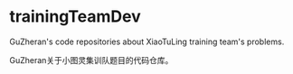 # trainingTeamDev
GuZheran's code repositories about XiaoTuLing training team's problems. 

GuZheran关于小图灵集训队题目的代码仓库。
